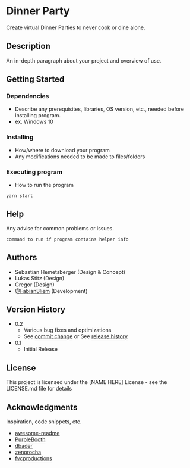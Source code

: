 # Dinner Party

Create virtual Dinner Parties to never cook or dine alone.

## Description

An in-depth paragraph about your project and overview of use.

## Getting Started

### Dependencies

* Describe any prerequisites, libraries, OS version, etc., needed before installing program.
* ex. Windows 10

### Installing

* How/where to download your program
* Any modifications needed to be made to files/folders

### Executing program

* How to run the program
```
yarn start
```

## Help

Any advise for common problems or issues.
```
command to run if program contains helper info
```

## Authors

* Sebastian Hemetsberger (Design & Concept)
* Lukas Stitz (Design)
* Gregor (Design)
* [@FabianBliem](https://twitter.com/fabianbliem) (Development)

## Version History

* 0.2
  * Various bug fixes and optimizations
  * See [commit change]() or See [release history]()
* 0.1
  * Initial Release

## License

This project is licensed under the [NAME HERE] License - see the LICENSE.md file for details

## Acknowledgments

Inspiration, code snippets, etc.
* [awesome-readme](https://github.com/matiassingers/awesome-readme)
* [PurpleBooth](https://gist.github.com/PurpleBooth/109311bb0361f32d87a2)
* [dbader](https://github.com/dbader/readme-template)
* [zenorocha](https://gist.github.com/zenorocha/4526327)
* [fvcproductions](https://gist.github.com/fvcproductions/1bfc2d4aecb01a834b46)